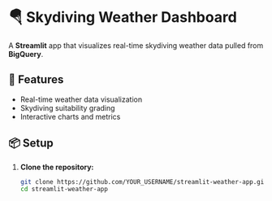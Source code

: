 # 🪂 Skydiving Weather Dashboard

A **Streamlit** app that visualizes real-time skydiving weather data pulled from **BigQuery**.

## 🚀 Features
- Real-time weather data visualization
- Skydiving suitability grading
- Interactive charts and metrics

## 📦 Setup

1. **Clone the repository:**

   ```bash
   git clone https://github.com/YOUR_USERNAME/streamlit-weather-app.git
   cd streamlit-weather-app
